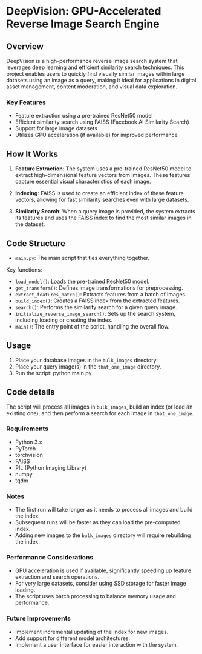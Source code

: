 # DeepVision: GPU-Accelerated Reverse Image Search Engine

## Overview

DeepVision is a high-performance reverse image search system that leverages deep learning and efficient similarity search techniques. This project enables users to quickly find visually similar images within large datasets using an image as a query, making it ideal for applications in digital asset management, content moderation, and visual data exploration.

### Key Features

- Feature extraction using a pre-trained ResNet50 model
- Efficient similarity search using FAISS (Facebook AI Similarity Search)
- Support for large image datasets
- Utilizes GPU acceleration (if available) for improved performance

## How It Works

1. **Feature Extraction**: The system uses a pre-trained ResNet50 model to extract high-dimensional feature vectors from images. These features capture essential visual characteristics of each image.

2. **Indexing**: FAISS is used to create an efficient index of these feature vectors, allowing for fast similarity searches even with large datasets.

3. **Similarity Search**: When a query image is provided, the system extracts its features and uses the FAISS index to find the most similar images in the dataset.

## Code Structure

- `main.py`: The main script that ties everything together.

Key functions:

- `load_model()`: Loads the pre-trained ResNet50 model.
- `get_transform()`: Defines image transformations for preprocessing.
- `extract_features_batch()`: Extracts features from a batch of images.
- `build_index()`: Creates a FAISS index from the extracted features.
- `search()`: Performs the similarity search for a given query image.
- `initialize_reverse_image_search()`: Sets up the search system, including loading or creating the index.
- `main()`: The entry point of the script, handling the overall flow.

## Usage

1. Place your database images in the `bulk_images` directory.
2. Place your query image(s) in the `that_one_image` directory.
3. Run the script: python main.py

## Code details
The script will process all images in `bulk_images`, build an index (or load an existing one), and then perform a search for each image in `that_one_image`.

### Requirements

- Python 3.x
- PyTorch
- torchvision
- FAISS
- PIL (Python Imaging Library)
- numpy
- tqdm

### Notes

- The first run will take longer as it needs to process all images and build the index.
- Subsequent runs will be faster as they can load the pre-computed index.
- Adding new images to the `bulk_images` directory will require rebuilding the index.

### Performance Considerations

- GPU acceleration is used if available, significantly speeding up feature extraction and search operations.
- For very large datasets, consider using SSD storage for faster image loading.
- The script uses batch processing to balance memory usage and performance.

### Future Improvements

- Implement incremental updating of the index for new images.
- Add support for different model architectures.
- Implement a user interface for easier interaction with the system.
